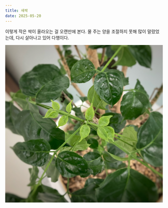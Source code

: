 ```yaml
---
title: 새싹
date: 2025-05-20
---
```


<script>
    export let src;
</script>

이렇게 작은 싹이 올라오는 걸 오랜만에 본다. 물 주는 양을 조절하지 못해 많이 말랐었는데, 다시 살아나고 있어 다행이다.

<img 
    src="/images/250520_sprout.jpg" 
    alt="sprout" 
    class="post-square"
    loading="lazy"
/>